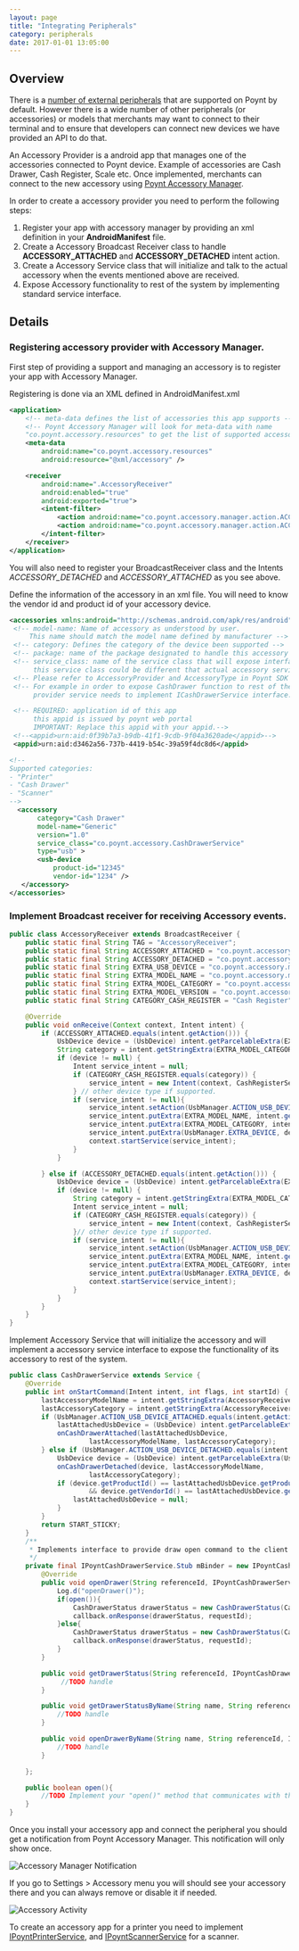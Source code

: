 ```yaml
---
layout: page
title: "Integrating Peripherals"
category: peripherals
date: 2017-01-01 13:05:00
---
```


## Overview
There is a [number of external peripherals](https://poynt.zendesk.com/hc/en-us/articles/115005423568-Supported-Peripherals) that are supported on Poynt by default. However there is a wide number of other peripherals (or accessories) or models that merchants may want to connect to their terminal and to ensure that developers can connect new devices we have provided an API to do that.

An Accessory Provider is a android app that manages one of the accessories connected to Poynt device. Example of accessories are Cash Drawer, Cash Register, Scale etc. Once implemented, merchants can connect to the new accessory using [Poynt Accessory Manager](https://poynt.zendesk.com/hc/en-us/articles/115012962708-Connect-a-USB-Accessory). 

In order to create a accessory provider you need to perform the following steps:

1. Register your app with accessory manager by providing an xml definition in your **AndroidManifest** file.
2. Create a Accessory Broadcast Receiver class to handle **ACCESSORY\_ATTACHED** and **ACCESSORY\_DETACHED** intent action.
3. Create a Accessory Service class that will initialize and talk to the actual accessory when the events mentioned above are received.
4. Expose Accessory functionality to rest of the system by implementing standard service interface.

## Details

### Registering accessory provider with Accessory Manager.

First step of providing a support and managing an accessory is to register your app with Accessory Manager.

Registering is done via an XML defined in AndroidManifest.xml

```xml
<application>
    <!-- meta-data defines the list of accessories this app supports -->
    <!-- Poynt Accessory Manager will look for meta-data with name
    "co.poynt.accessory.resources" to get the list of supported accessories by this app.-->
    <meta-data
        android:name="co.poynt.accessory.resources"
        android:resource="@xml/accessory" />

    <receiver
        android:name=".AccessoryReceiver"
        android:enabled="true"
        android:exported="true">
        <intent-filter>
            <action android:name="co.poynt.accessory.manager.action.ACCESSORY_ATTACHED" />
            <action android:name="co.poynt.accessory.manager.action.ACCESSORY_DETACHED" />
        </intent-filter>
    </receiver>
</application>
```

You will also need to register your BroadcastReceiver class and the Intents *ACCESSORY_DETACHED* and *ACCESSORY_ATTACHED* as you see above.

Define the information of the accessory in an xml file. You will need to know the vendor id and product id of your accessory device.

```xml
<accessories xmlns:android="http://schemas.android.com/apk/res/android">
 <!-- model-name: Name of accessory as understood by user.
     This name should match the model name defined by manufacturer -->
 <!-- category: Defines the category of the device been supported -->
 <!-- package: name of the package designated to handle this accessory -->
 <!-- service_class: name of the service class that will expose interface for this accessory
      this service class could be different that actual accessory service.-->
 <!-- Please refer to AccessoryProvider and AccessoryType in Poynt SDK -->
 <!-- For example in order to expose CashDrawer function to rest of the system accessory
      provider service needs to implement ICashDrawerService interface. -->

 <!-- REQUIRED: application id of this app
      this appid is issued by poynt web portal
      IMPORTANT: Replace this appid with your appid.-->
 <!--<appid>urn:aid:0f39b7a3-b9db-41f1-9cdb-9f04a3620ade</appid>-->
 <appid>urn:aid:d3462a56-737b-4419-b54c-39a59f4dc8d6</appid>

<!--
Supported categories:
- "Printer"
- "Cash Drawer"
- "Scanner"
-->
  <accessory
       category="Cash Drawer"
       model-name="Generic"
       version="1.0"
       service_class="co.poynt.accessory.CashDrawerService"
       type="usb" >
       <usb-device
           product-id="12345"
           vendor-id="1234" />
   </accessory>
</accessories>
```

### Implement Broadcast receiver for receiving Accessory events.


```java
public class AccessoryReceiver extends BroadcastReceiver {
    public static final String TAG = "AccessoryReceiver";
    public static final String ACCESSORY_ATTACHED = "co.poynt.accessory.manager.action.ACCESSORY_ATTACHED";
    public static final String ACCESSORY_DETACHED = "co.poynt.accessory.manager.action.ACCESSORY_DETACHED";
    public static final String EXTRA_USB_DEVICE = "co.poynt.accessory.manager.extra.USB_DEVICE";
    public static final String EXTRA_MODEL_NAME = "co.poynt.accessory.manager.extra.MODEL_NAME";
    public static final String EXTRA_MODEL_CATEGORY = "co.poynt.accessory.manager.extra.MODEL_CATEGORY";
    public static final String EXTRA_MODEL_VERSION = "co.poynt.accessory.manager.extra.MODEL_VERSION";
    public static final String CATEGORY_CASH_REGISTER = "Cash Register";

    @Override
    public void onReceive(Context context, Intent intent) {
        if (ACCESSORY_ATTACHED.equals(intent.getAction())) {
            UsbDevice device = (UsbDevice) intent.getParcelableExtra(EXTRA_USB_DEVICE);
            String category = intent.getStringExtra(EXTRA_MODEL_CATEGORY);
            if (device != null) {
                Intent service_intent = null;
                if (CATEGORY_CASH_REGISTER.equals(category)) {
                    service_intent = new Intent(context, CashRegisterService.class);
                } // other device type if supported.
                if (service_intent != null){
                    service_intent.setAction(UsbManager.ACTION_USB_DEVICE_ATTACHED);
                    service_intent.putExtra(EXTRA_MODEL_NAME, intent.getStringExtra(EXTRA_MODEL_NAME));
                    service_intent.putExtra(EXTRA_MODEL_CATEGORY, intent.getStringExtra(EXTRA_MODEL_CATEGORY));
                    service_intent.putExtra(UsbManager.EXTRA_DEVICE, device);
                    context.startService(service_intent);
                }
            }

        } else if (ACCESSORY_DETACHED.equals(intent.getAction())) {
            UsbDevice device = (UsbDevice) intent.getParcelableExtra(EXTRA_USB_DEVICE);
            if (device != null) {
                String category = intent.getStringExtra(EXTRA_MODEL_CATEGORY);
                Intent service_intent = null;
                if (CATEGORY_CASH_REGISTER.equals(category)) {
                    service_intent = new Intent(context, CashRegisterService.class);
                }// other device type if supported.
                if (service_intent != null){
                    service_intent.setAction(UsbManager.ACTION_USB_DEVICE_DETACHED);
                    service_intent.putExtra(EXTRA_MODEL_NAME, intent.getStringExtra(EXTRA_MODEL_NAME));
                    service_intent.putExtra(EXTRA_MODEL_CATEGORY, intent.getStringExtra(EXTRA_MODEL_CATEGORY));
                    service_intent.putExtra(UsbManager.EXTRA_DEVICE, device);
                    context.startService(service_intent);
                }
            }
        }
    }
}
```

Implement Accessory Service that will initialize the accessory and will implement a accessory service interface to expose the functionality of its accessory to rest of the system.

```java
public class CashDrawerService extends Service {
    @Override
    public int onStartCommand(Intent intent, int flags, int startId) {
        lastAccessoryModelName = intent.getStringExtra(AccessoryReceiver.EXTRA_MODEL_NAME);
        lastAccessoryCategory = intent.getStringExtra(AccessoryReceiver.EXTRA_MODEL_CATEGORY);
        if (UsbManager.ACTION_USB_DEVICE_ATTACHED.equals(intent.getAction())) {
            lastAttachedUsbDevice = (UsbDevice) intent.getParcelableExtra(UsbManager.EXTRA_DEVICE);
            onCashDrawerAttached(lastAttachedUsbDevice,
                    lastAccessoryModelName, lastAccessoryCategory);
        } else if (UsbManager.ACTION_USB_DEVICE_DETACHED.equals(intent.getAction())) {
            UsbDevice device = (UsbDevice) intent.getParcelableExtra(UsbManager.EXTRA_DEVICE);
            onCashDrawerDetached(device, lastAccessoryModelName,
                    lastAccessoryCategory);
            if (device.getProductId() == lastAttachedUsbDevice.getProductId()
                    && device.getVendorId() == lastAttachedUsbDevice.getVendorId()) {
                lastAttachedUsbDevice = null;
            }
        }
        return START_STICKY;
    }
    /**
     * Implements interface to provide draw open command to the client via service api.
     */
    private final IPoyntCashDrawerService.Stub mBinder = new IPoyntCashDrawerService.Stub() {
        @Override
        public void openDrawer(String referenceId, IPoyntCashDrawerServiceListener callback) throws RemoteException {
            Log.d("openDrawer()");
            if(open()){
                CashDrawerStatus drawerStatus = new CashDrawerStatus(CashDrawerStatus.Code.OPENED, "Cash Drawer opened");
                callback.onResponse(drawerStatus, requestId);
            }else{
                CashDrawerStatus drawerStatus = new CashDrawerStatus(CashDrawerStatus.Code.ERROR, "Failed to open cash drawer");
                callback.onResponse(drawerStatus, requestId);
            }
        }

        public void getDrawerStatus(String referenceId, IPoyntCashDrawerServiceListener callback) throws RemoteException{
             //TODO handle
        }

        public void getDrawerStatusByName(String name, String referenceId, IPoyntCashDrawerServiceListener callback) throws RemoteException{
            //TODO handle
        }

        public void openDrawerByName(String name, String referenceId, IPoyntCashDrawerServiceListener callback) throws RemoteException{
            //TODO handle
        }

    };

    public boolean open(){
        //TODO Implement your "open()" method that communicates with the cash drawer
    }
}
```

Once you install your accessory app and connect the peripheral you should get a notification from Poynt Accessory Manager. This notification will only show once.

![Accessory Manager Notification]({{site.url}}/developer/assets/accessory1.png)

If you go to Settings > Accessory menu you will should see your accessory there and you can always remove or disable it if needed.

![Accessory Activity]({{site.url}}/developer/assets/accessory2.png)

To create an accessory app for a printer you need to implement [IPoyntPrinterService](https://poynt.github.io/developer/javadoc/co/poynt/os/services/v1/IPoyntPrinterService.html), and [IPoyntScannerService](https://poynt.github.io/developer/javadoc/co/poynt/os/services/v1/IPoyntScannerService.html) for a scanner.

<!-- feedback widget -->
<SCRIPT type="text/javascript">window.doorbellOptions = { appKey: 'eDRWq9iHMZLMyue0tGGchA7bvMGCFBeaHm8XBDUSkdBFcv0cYCi9eDTRBEIekznx' };(function(w, d, t) { var hasLoaded = false; function l() { if (hasLoaded) { return; } hasLoaded = true; window.doorbellOptions.windowLoaded = true; var g = d.createElement(t);g.id = 'doorbellScript';g.type = 'text/javascript';g.async = true;g.src = 'https://embed.doorbell.io/button/6657?t='+(new Date().getTime());(d.getElementsByTagName('head')[0]||d.getElementsByTagName('body')[0]).appendChild(g); } if (w.attachEvent) { w.attachEvent('onload', l); } else if (w.addEventListener) { w.addEventListener('load', l, false); } else { l(); } if (d.readyState == 'complete') { l(); } }(window, document, 'SCRIPT')); </SCRIPT>
